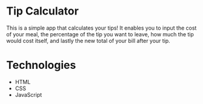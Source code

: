 # Tip Calculator
This is a simple app that calculates your tips! It enables you to input the cost of your meal, the percentage of
the tip you want to leave, how much the tip would cost itself, and lastly the new total of your bill after your tip.

# Technologies
* HTML
* CSS
* JavaScript